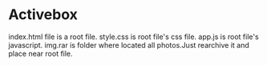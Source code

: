 # Activebox
index.html file is a root file.
style.css is root file's css file.
app.js is root file's javascript.
img.rar is folder where located all photos.Just rearchive it and place near root file.
